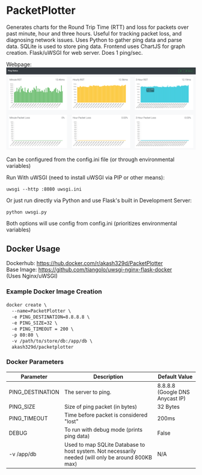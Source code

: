 # PacketPlotter
Generates charts for the Round Trip Time (RTT) and loss for packets over past minute, hour and three hours. Useful for tracking packet loss, and diagnosing network issues. Uses Python to gather ping data and parse data. SQLite is used to store ping data. Frontend uses ChartJS for graph creation. Flask/uWSGI for web server. Does 1 ping/sec.

Webpage:
![Screenshot](https://github.com/akash329d/PacketPlotter/blob/screenshots/screenshot.png?raw=true)

Can be configured from the config.ini file (or through environmental variables) 

Run With uWSGI (need to install uWSGI via PIP or other means):
```shell
uwsgi --http :8080 uwsgi.ini
```  
Or just run directly via Python and use Flask's built in Development Server:
```shell
python uwsgi.py
```
Both options will use config from config.ini (prioritizes environmental variables)
## Docker Usage

Dockerhub: https://hub.docker.com/r/akash329d/PacketPlotter  
Base Image: https://github.com/tiangolo/uwsgi-nginx-flask-docker  
(Uses Nginx/uWSGI)

### Example Docker Image Creation
```
docker create \
  --name=PacketPlotter \
  -e PING_DESTINATION=8.8.8.8 \
  -e PING_SIZE=32 \
  -e PING_TIMEOUT = 200 \
  -p 80:80 \
  -v /path/to/store/db:/app/db \
  akash329d/packetplotter
```

### Docker Parameters
Parameter|Description|Default Value
---|---|---
PING_DESTINATION|The server to ping.|8.8.8.8 (Google DNS Anycast IP)
PING_SIZE|Size of ping packet (in bytes)|32 Bytes
PING_TIMEOUT|Time before packet is considered "lost" |200ms
DEBUG|To run with debug mode (prints ping data)|False
-v /app/db|Used to map SQLite Database to host system. Not necessarily needed (will only be around 800KB max)| N/A

